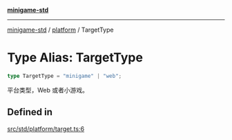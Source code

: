 [**minigame-std**](../../../README.md)

***

[minigame-std](../../../README.md) / [platform](../README.md) / TargetType

# Type Alias: TargetType

```ts
type TargetType = "minigame" | "web";
```

平台类型，Web 或者小游戏。

## Defined in

[src/std/platform/target.ts:6](https://github.com/JiangJie/minigame-std/blob/8633d80114dee6c79033ec094d8233bd8263bedc/src/std/platform/target.ts#L6)
